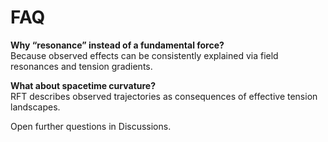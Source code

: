 # FAQ

**Why “resonance” instead of a fundamental force?**  
Because observed effects can be consistently explained via field resonances and tension gradients.

**What about spacetime curvature?**  
RFT describes observed trajectories as consequences of effective tension landscapes.

Open further questions in Discussions.
